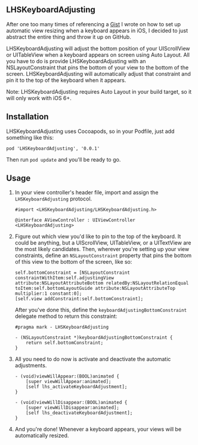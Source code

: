 LHSKeyboardAdjusting
--------------------

After one too many times of referencing a [Gist](https://gist.github.com/dlo/8572874) I wrote on how to set up automatic view resizing when a keyboard appears in iOS, I decided to just abstract the entire thing and throw it up on GitHub.

LHSKeyboardAdjusting will adjust the bottom position of your UIScrollView or UITableView when a keyboard appears on screen using Auto Layout. All you have to do is provide LHSKeyboardAdjusting with an NSLayoutConstraint that pins the bottom of your view to the bottom of the screen. LHSKeyboardAdjusting will automatically adjust that constraint and pin it to the top of the keyboard when it appears.

Note: LHSKeyboardAdjusting requires Auto Layout in your build target, so it will only work with iOS 6+.

Installation
------------

LHSKeyboardAdjusting uses Cocoapods, so in your Podfile, just add something like this:

    pod 'LHSKeyboardAdjusting', '0.0.1'

Then run `pod update` and you'll be ready to go.

Usage
-----

1. In your view controller's header file, import and assign the `LHSKeyboardAdjusting` protocol.

   ```objc
   #import <LHSKeyboardAdjusting/LHSKeyboardAdjusting.h>

   @interface AViewController : UIViewController <LHSKeyboardAdjusting>
   ```

2. Figure out which view you'd like to pin to the top of the keyboard. It could be anything, but a UIScrollView, UITableView, or a UITextView are the most likely candidates. Then, wherever you're setting up your view constraints, define an `NSLayoutConstraint` property that pins the bottom of this view to the bottom of the screen, like so:

   ```objc
   self.bottomConstraint = [NSLayoutConstraint constraintWithItem:self.adjustingView attribute:NSLayoutAttributeBottom relatedBy:NSLayoutRelationEqual toItem:self.bottomLayoutGuide attribute:NSLayoutAttributeTop multiplier:1 constant:0];
   [self.view addConstraint:self.bottomConstraint];
   ```

   After you've done this, define the `keyboardAdjustingBottomConstraint` delegate method to return this constraint:

   ```objc
   #pragma mark - LHSKeyboardAdjusting

   - (NSLayoutConstraint *)keyboardAdjustingBottomConstraint {
       return self.bottomConstraint;
   }
   ```

3. All you need to do now is activate and deactivate the automatic adjustments.

   ```objc
   - (void)viewWillAppear:(BOOL)animated {
       [super viewWillAppear:animated];
       [self lhs_activateKeyboardAdjustment];
   }

   - (void)viewWillDisappear:(BOOL)animated {
       [super viewWillDisappear:animated];
       [self lhs_deactivateKeyboardAdjustment];
   }
   ```

3. And you're done! Whenever a keyboard appears, your views will be automatically resized.

